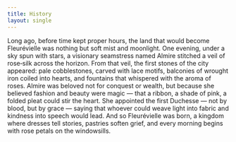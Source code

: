 ```yaml
---
title: History 
layout: single 
---
```


Long ago, before time kept proper hours, the land that would become Fleurévielle was nothing but soft mist and moonlight. One evening, under a sky spun with stars, a visionary seamstress named Almire stitched a veil of rose‑silk across the horizon. From that veil, the first stones of the city appeared: pale cobblestones, carved with lace motifs, balconies of wrought iron coiled into hearts, and fountains that whispered with the aroma of roses. Almire was beloved not for conquest or wealth, but because she believed fashion and beauty were magic — that a ribbon, a shade of pink, a folded pleat could stir the heart. She appointed the first Duchesse — not by blood, but by grace — saying that whoever could weave light into fabric and kindness into speech would lead. And so Fleurévielle was born, a kingdom where dresses tell stories, pastries soften grief, and every morning begins with rose petals on the windowsills.
